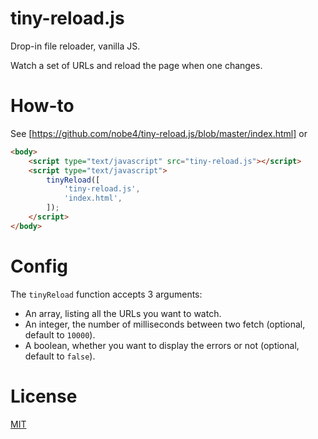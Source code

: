 # tiny-reload.js

Drop-in file reloader, vanilla JS.

Watch a set of URLs and reload the page when one changes.

# How-to

See [https://github.com/nobe4/tiny-reload.js/blob/master/index.html] or 

```html
<body>
	<script type="text/javascript" src="tiny-reload.js"></script>
	<script type="text/javascript">
		tinyReload([
			'tiny-reload.js',
			'index.html',
		]);
	</script>
</body>
```

# Config

The `tinyReload` function accepts 3 arguments:

- An array, listing all the URLs you want to watch.
- An integer, the number of milliseconds between two fetch (optional, default to `10000`).
- A boolean, whether you want to display the errors or not (optional, default to `false`).

# License

[MIT](https://github.com/nobe4/tiny-reload.js/blob/master/LICENSE)
